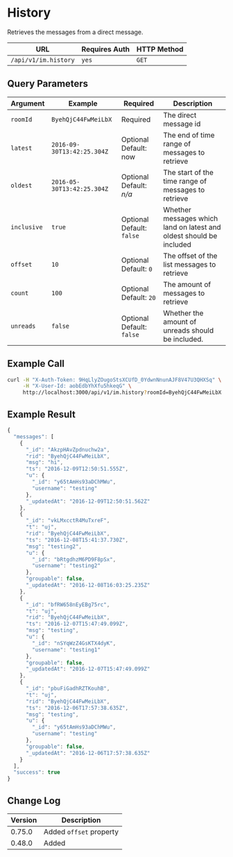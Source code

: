 # History

Retrieves the messages from a direct message.

| URL                  | Requires Auth | HTTP Method |
| -------------------- | ------------- | ----------- |
| `/api/v1/im.history` | `yes`         | `GET`       |

## Query Parameters

| Argument    | Example                    | Required                  | Description                                                         |
| ----------- | -------------------------- | ------------------------- | ------------------------------------------------------------------- |
| `roomId`    | `ByehQjC44FwMeiLbX`        | Required                  | The direct message id                                               |
| `latest`    | `2016-09-30T13:42:25.304Z` | Optional Default: now     | The end of time range of messages to retrieve                       |
| `oldest`    | `2016-05-30T13:42:25.304Z` | Optional Default: _n/a_   | The start of the time range of messages to retrieve                 |
| `inclusive` | `true`                     | Optional Default: `false` | Whether messages which land on latest and oldest should be included |
| `offset`    | `10`                       | Optional Default: `0`     | The offset of the list messages to retrieve                         |
| `count`     | `100`                      | Optional Default: `20`    | The amount of messages to retrieve                                  |
| `unreads`   | `false`                    | Optional Default: `false` | Whether the amount of unreads should be included.                   |

## Example Call

```bash
curl -H "X-Auth-Token: 9HqLlyZOugoStsXCUfD_0YdwnNnunAJF8V47U3QHXSq" \
     -H "X-User-Id: aobEdbYhXfu5hkeqG" \
     http://localhost:3000/api/v1/im.history?roomId=ByehQjC44FwMeiLbX
```

## Example Result

```javascript
{
  "messages": [
    {
      "_id": "AkzpHAvZpdnuchw2a",
      "rid": "ByehQjC44FwMeiLbX",
      "msg": "hi",
      "ts": "2016-12-09T12:50:51.555Z",
      "u": {
        "_id": "y65tAmHs93aDChMWu",
        "username": "testing"
      },
      "_updatedAt": "2016-12-09T12:50:51.562Z"
    },
    {
      "_id": "vkLMxcctR4MuTxreF",
      "t": "uj",
      "rid": "ByehQjC44FwMeiLbX",
      "ts": "2016-12-08T15:41:37.730Z",
      "msg": "testing2",
      "u": {
        "_id": "bRtgdhzM6PD9F8pSx",
        "username": "testing2"
      },
      "groupable": false,
      "_updatedAt": "2016-12-08T16:03:25.235Z"
    },
    {
      "_id": "bfRW658nEyEBg75rc",
      "t": "uj",
      "rid": "ByehQjC44FwMeiLbX",
      "ts": "2016-12-07T15:47:49.099Z",
      "msg": "testing",
      "u": {
        "_id": "nSYqWzZ4GsKTX4dyK",
        "username": "testing1"
      },
      "groupable": false,
      "_updatedAt": "2016-12-07T15:47:49.099Z"
    },
    {
      "_id": "pbuFiGadhRZTKouhB",
      "t": "uj",
      "rid": "ByehQjC44FwMeiLbX",
      "ts": "2016-12-06T17:57:38.635Z",
      "msg": "testing",
      "u": {
        "_id": "y65tAmHs93aDChMWu",
        "username": "testing"
      },
      "groupable": false,
      "_updatedAt": "2016-12-06T17:57:38.635Z"
    }
  ],
  "success": true
}
```

## Change Log

| Version | Description             |
| ------- | ----------------------- |
| 0.75.0  | Added `offset` property |
| 0.48.0  | Added                   |
